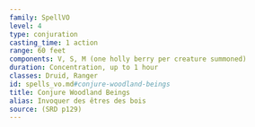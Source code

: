 ```yaml
---
family: SpellVO
level: 4
type: conjuration
casting_time: 1 action
range: 60 feet
components: V, S, M (one holly berry per creature summoned)
duration: Concentration, up to 1 hour
classes: Druid, Ranger
id: spells_vo.md#conjure-woodland-beings
title: Conjure Woodland Beings
alias: Invoquer des êtres des bois
source: (SRD p129)
---
```


